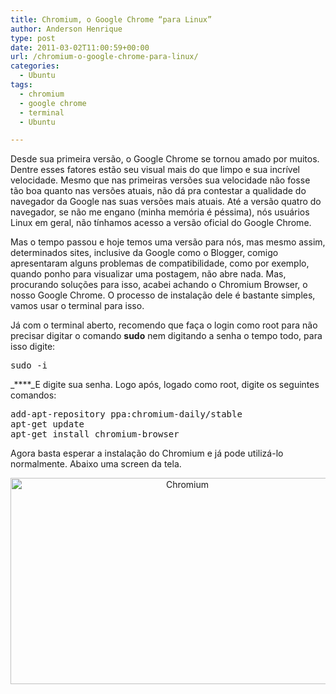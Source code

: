 ```yaml
---
title: Chromium, o Google Chrome “para Linux”
author: Anderson Henrique
type: post
date: 2011-03-02T11:00:59+00:00
url: /chromium-o-google-chrome-para-linux/
categories:
  - Ubuntu
tags:
  - chromium
  - google chrome
  - terminal
  - Ubuntu

---
```

Desde sua primeira versão, o Google Chrome se tornou amado por muitos. Dentre esses fatores estão seu visual mais do que limpo e sua incrível velocidade. Mesmo que nas primeiras versões sua velocidade não fosse tão boa quanto nas versões atuais, não dá pra contestar a qualidade do navegador da Google nas suas versões mais atuais. Até a versão quatro do navegador, se não me engano (minha memória é péssima), nós usuários Linux em geral, não tínhamos acesso a versão oficial do Google Chrome.

Mas o tempo passou e hoje temos uma versão para nós, mas mesmo assim, determinados sites, inclusive da Google como o Blogger, comigo apresentaram alguns problemas de compatibilidade, como por exemplo, quando ponho para visualizar uma postagem, não abre nada. Mas, procurando soluções para isso, acabei achando o Chromium Browser, o nosso Google Chrome. O processo de instalação dele é bastante simples, vamos usar o terminal para isso.

Já com o terminal aberto, recomendo que faça o login como root para não precisar digitar o comando **sudo** nem digitando a senha o tempo todo, para isso digite:

<pre class="brush:shell">sudo -i</pre>

<span style="color: #000000;"><em><strong> </strong></em></span>

_****_E digite sua senha. Logo após, logado como root, digite os seguintes comandos:

<pre class="brush:shell">add-apt-repository ppa:chromium-daily/stable
apt-get update
apt-get install chromium-browser</pre>

Agora basta esperar a instalação do Chromium e já pode utilizá-lo normalmente. Abaixo uma screen da tela.

<p style="text-align: center;">
  <a href="http://leetleech.org/images/15217429834467602890.png"><img class="aligncenter" src="http://leetleech.org/images/14995612887423188018.png" alt="Chromium" width="550" height="330" /></a>
</p>